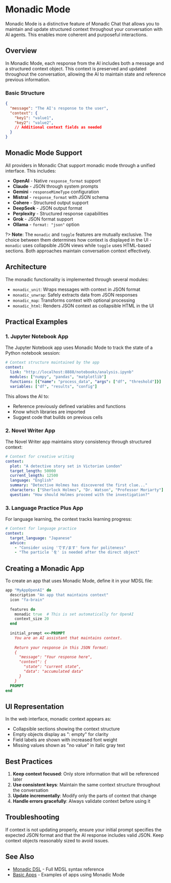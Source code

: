 # Monadic Mode

Monadic Mode is a distinctive feature of Monadic Chat that allows you to maintain and update structured context throughout your conversation with AI agents. This enables more coherent and purposeful interactions.

## Overview

In Monadic Mode, each response from the AI includes both a message and a structured context object. This context is preserved and updated throughout the conversation, allowing the AI to maintain state and reference previous information.


### Basic Structure

```json
{
  "message": "The AI's response to the user",
  "context": {
    "key1": "value1",
    "key2": "value2",
    // Additional context fields as needed
  }
}
```


## Monadic Mode Support

All providers in Monadic Chat support monadic mode through a unified interface. This includes:

- **OpenAI** - Native `response_format` support
- **Claude** - JSON through system prompts
- **Gemini** - `responseMimeType` configuration
- **Mistral** - `response_format` with JSON schema
- **Cohere** - Structured output support
- **DeepSeek** - JSON output format
- **Perplexity** - Structured response capabilities
- **Grok** - JSON format support
- **Ollama** - `format: "json"` option

?> **Note**: The `monadic` and `toggle` features are mutually exclusive. The choice between them determines how context is displayed in the UI - `monadic` uses collapsible JSON views while `toggle` uses HTML-based sections. Both approaches maintain conversation context effectively.

## Architecture

The monadic functionality is implemented through several modules:

- `monadic_unit`: Wraps messages with context in JSON format
- `monadic_unwrap`: Safely extracts data from JSON responses
- `monadic_map`: Transforms context with optional processing
- `monadic_html`: Renders JSON context as collapsible HTML in the UI

## Practical Examples

### 1. Jupyter Notebook App

The Jupyter Notebook app uses Monadic Mode to track the state of a Python notebook session:

```yaml
# Context structure maintained by the app
context:
  link: "http://localhost:8888/notebooks/analysis.ipynb"
  modules: ["numpy", "pandas", "matplotlib"]
  functions: [{"name": "process_data", "args": ["df", "threshold"]}]
  variables: ["df", "results", "config"]
```

This allows the AI to:
- Reference previously defined variables and functions
- Know which libraries are imported
- Suggest code that builds on previous cells

### 2. Novel Writer App

The Novel Writer app maintains story consistency through structured context:

```yaml
# Context for creative writing
context:
  plot: "A detective story set in Victorian London"
  target_length: 50000
  current_length: 12500
  language: "English"
  summary: "Detective Holmes has discovered the first clue..."
  characters: ["Sherlock Holmes", "Dr. Watson", "Professor Moriarty"]
  question: "How should Holmes proceed with the investigation?"
```

### 3. Language Practice Plus App

For language learning, the context tracks learning progress:

```yaml
# Context for language practice
context:
  target_language: "Japanese"
  advice: 
    - "Consider using 'です/ます' form for politeness"
    - "The particle 'を' is needed after the direct object"
```

## Creating a Monadic App

To create an app that uses Monadic Mode, define it in your MDSL file:

```ruby
app "MyAppOpenAI" do
  description "An app that maintains context"
  icon "fa-brain"
  
  features do
    monadic true  # This is set automatically for OpenAI
    context_size 20
  end
  
  initial_prompt <<~PROMPT
    You are an AI assistant that maintains context.
    
    Return your response in this JSON format:
    {
      "message": "Your response here",
      "context": {
        "state": "current state",
        "data": "accumulated data"
      }
    }
  PROMPT
end
```

## UI Representation

In the web interface, monadic context appears as:
- Collapsible sections showing the context structure
- Empty objects display as ": empty" for clarity
- Field labels are shown with increased font weight
- Missing values shown as "no value" in italic gray text

## Best Practices

1. **Keep context focused**: Only store information that will be referenced later
2. **Use consistent keys**: Maintain the same context structure throughout the conversation
3. **Update incrementally**: Modify only the parts of context that change
4. **Handle errors gracefully**: Always validate context before using it

## Troubleshooting

If context is not updating properly, ensure your initial prompt specifies the expected JSON format and that the AI response includes valid JSON. Keep context objects reasonably sized to avoid issues.

## See Also

- [Monadic DSL](./monadic_dsl.md) - Full MDSL syntax reference
- [Basic Apps](../basic-apps/) - Examples of apps using Monadic Mode